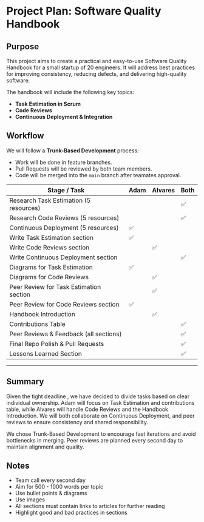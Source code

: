 # Project Plan: Software Quality Handbook

## Purpose
This project aims to create a practical and easy-to-use Software Quality Handbook for a small startup of 20 engineers. It will address best practices for improving consistency, reducing defects, and delivering high-quality software.

The handbook will include the following key topics:
- **Task Estimation in Scrum**
- **Code Reviews**
- **Continuous Deployment & Integration** 

## Workflow
We will follow a **Trunk-Based Development** process:
- Work will be done in feature branches.
- Pull Requests will be reviewed by both team members.
- Code will be merged into the `main` branch after teamates approval.


| **Stage / Task**                        | **Adam** | **Alvares** | **Both** |
| --------------------------------------- | -------- | ----------- | -------- |
| Research Task Estimation (5 resources)  |          |             | ✅        |
| Research Code Reviews (5 resources)     |          |             | ✅        |
| Continuous Deployment (5 resources)     | ✅        |             |          |
| Write Task Estimation section           | ✅        |             |          |
| Write Code Reviews section              |          | ✅           |          |
| Write Continuous Deployment section     |          |             | ✅        |
| Diagrams for Task Estimation            | ✅        |             |          |
| Diagrams for Code Reviews               |          | ✅           |          |
| Peer Review for Task Estimation section |          | ✅           |          |
| Peer Review for Code Reviews section    | ✅        |             |          |
| Handbook Introduction                   |          | ✅           |          |
| Contributions Table                     |          |             | ✅        |
| Peer Reviews & Feedback (all sections)  |          |             | ✅        |
| Final Repo Polish & Pull Requests       |          |             | ✅        |
| Lessons Learned Section                 |          |             | ✅        |
---

## Summary

Given the tight deadline , we have decided to divide tasks based on clear individual ownership. Adam will focus on Task Estimation and contributions table, while Alvares will handle Code Reviews and the Handbook Introduction. We will both collaborate on Continuous Deployment, and peer reviews to ensure consistency and shared responsibility.

We chose Trunk-Based Development to encourage fast iterations and avoid bottlenecks in merging. Peer reviews are planned every second day to maintain alignment and quality.


## Notes
- Team call every second day
- Aim for 500 - 1000 words per topic
- Use bullet points & diagrams
- Use images 
- All sections must contain links to articles for further reading
- Highlight good and bad practices in sections
